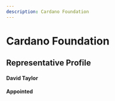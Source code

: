 ```yaml
---
description: Cardano Foundation
---
```


# Cardano Foundation

## Representative Profile

#### David Taylor

#### Appointed

